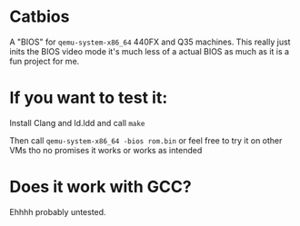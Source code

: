 # Catbios

A "BIOS" for `qemu-system-x86_64` 440FX and Q35 machines. This really just inits the BIOS video mode it's much less of a actual BIOS as much as it is a fun project for me.


# If you want to test it:
Install Clang and ld.ldd and call `make`

Then call `qemu-system-x86_64 -bios rom.bin` or feel free to try it on other VMs tho no promises it works or works as intended

# Does it work with GCC?
Ehhhh probably untested.
